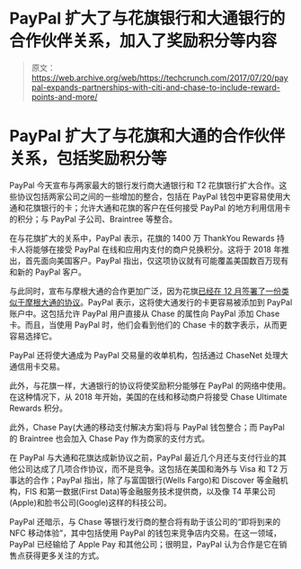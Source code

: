 # PayPal 扩大了与花旗银行和大通银行的合作伙伴关系，加入了奖励积分等内容

> 原文：<https://web.archive.org/web/https://techcrunch.com/2017/07/20/paypal-expands-partnerships-with-citi-and-chase-to-include-reward-points-and-more/>

# PayPal 扩大了与花旗和大通的合作伙伴关系，包括奖励积分等

PayPal 今天宣布与两家最大的银行发行商大通银行和 T2 花旗银行扩大合作。这些协议包括两家公司之间的一些增加的整合，包括在 PayPal 钱包中更容易使用大通和花旗银行的卡；允许大通和花旗的客户在任何接受 PayPal 的地方利用信用卡的积分；与 PayPal 子公司、Braintree 等整合。

在与花旗扩大的关系中，PayPal 表示，花旗的 1400 万 ThankYou Rewards 持卡人将能够在接受 PayPal 在线和应用内支付的商户兑换积分。这将于 2018 年推出，首先面向美国客户。PayPal 指出，仅这项协议就有可能覆盖美国数百万现有和新的 PayPal 客户。

与此同时，宣布与摩根大通的合作更加广泛，因为花旗[已经在 12 月签署了一份类似于摩根大通的协议](https://web.archive.org/web/20230404192307/http://www.citigroup.com/citi/news/2016/161215a.htm)。PayPal 表示，这将使大通发行的卡更容易被添加到 PayPal 账户中。这包括允许 PayPal 用户直接从 Chase 的属性向 PayPal 添加 Chase 卡。而且，当使用 PayPal 时，他们会看到他们的 Chase 卡的数字表示，从而更容易选择它。

PayPal 还将使大通成为 PayPal 交易量的收单机构，包括通过 ChaseNet 处理大通信用卡交易。

此外，与花旗一样，大通银行的协议将使奖励积分能够在 PayPal 的网络中使用。在这种情况下，从 2018 年开始，美国的在线和移动商户将接受 Chase Ultimate Rewards 积分。

此外，Chase Pay(大通的移动支付解决方案)将与 PayPal 钱包整合；而 PayPal 的 Braintree 也会加入 Chase Pay 作为商家的支付方式。

在 PayPal 与大通和花旗达成新协议之前，PayPal 最近几个月还与支付行业的其他公司达成了几项合作协议，而不是竞争。这包括在美国和海外与 Visa 和 T2 万事达的合作；PayPal 指出，除了与富国银行(Wells Fargo)和 Discover 等金融机构，FIS 和第一数据(First Data)等金融服务技术提供商，以及像 T4 苹果公司(Apple)和脸书公司(Google)这样的科技公司。

PayPal 还暗示，与 Chase 等银行发行商的整合将有助于该公司的“即将到来的 NFC 移动体验”，其中包括使用 PayPal 的钱包来竞争店内交易。在这一领域，PayPal 已经输给了 Apple Pay 和其他公司；很明显，PayPal 认为合作是它在销售点获得更多关注的方式。